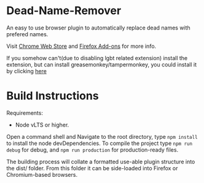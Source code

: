 # Dead-Name-Remover
An easy to use browser plugin to automatically replace dead names with prefered names.

Visit [Chrome Web Store](https://chrome.google.com/webstore/detail/deadname-remover/cceilgmnkeijahkehfcgfalepihfbcag/) and [Firefox Add-ons](https://addons.mozilla.org/en-US/firefox/addon/deadname-remover/) for more info.

If you somehow can't(due to disabling lgbt related extension) install the extension, but can install greasemonkey/tampermonkey, you could install it by clicking [here](https://github.com/WillHayCode/Deadname-Remover/raw/master/deadname-remover.user.js)

# Build Instructions

Requirements:

 - Node vLTS or higher.

Open a command shell and Navigate to the root directory, type `npm install` to install the node devDependencies.
To compile the project type `npm run debug` for debug, and `npm run production` for production-ready files.

The building process will collate a formatted use-able plugin structure into the dist/ folder.
From this folder it can be side-loaded into Firefox or Chromium-based browsers.
